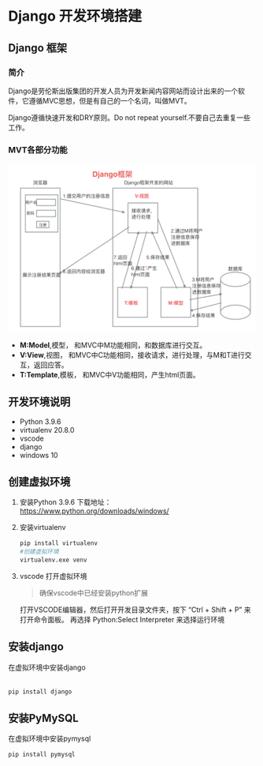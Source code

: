 # Django 开发环境搭建

## Django 框架

### 简介

Django是劳伦斯出版集团的开发人员为开发新闻内容网站而设计出来的一个软件，它遵循MVC思想，但是有自己的一个名词，叫做MVT。

Django遵循快速开发和DRY原则。Do not repeat yourself.不要自己去重复一些工作。

### MVT各部分功能

![img](https://raw.githubusercontent.com/shibaoxi/shareimg/master/img/clip_image006.png)

- **M:Model**,模型， 和MVC中M功能相同，和数据库进行交互。
- **V:View**,视图， 和MVC中C功能相同，接收请求，进行处理，与M和T进行交互，返回应答。
- **T:Template**,模板， 和MVC中V功能相同，产生html页面。

## 开发环境说明

- Python 3.9.6
- virtualenv 20.8.0
- vscode
- django
- windows 10

## 创建虚拟环境

1. 安装Python 3.9.6
    下载地址：<https://www.python.org/downloads/windows/>

2. 安装virtualenv

    ```bash
    pip install virtualenv
    #创建虚拟环境
    virtualenv.exe venv
    ```

3. vscode 打开虚拟环境
    >确保vscode中已经安装python扩展

    打开VSCODE编辑器，然后打开开发目录文件夹，按下 “Ctrl + Shift + P” 来打开命令面板。
    再选择 Python:Select Interpreter 来选择运行环境

## 安装django

在虚拟环境中安装django

```bash

pip install django
```

## 安装PyMySQL

在虚拟环境中安装pymysql

```bash
pip install pymysql
```
